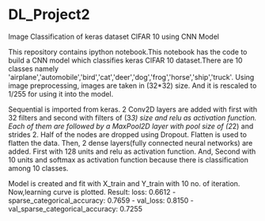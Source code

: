 # DL_Project2
Image Classification of keras dataset CIFAR 10 using CNN Model

This repository contains ipython notebook.This notebook has the code to build a CNN model which classifies keras CIFAR 10 dataset.There are 10 classes namely 'airplane','automobile','bird','cat','deer','dog','frog','horse','ship','truck'. Using image preprocessing, images are taken in (32*32) size. And it is rescaled to 1/255 for using it into the model.

Sequential is imported from keras. 2 Conv2D layers are added with first with 32 filters and second with filters of (3*3) size and relu as activation function. Each of them are followed by a MaxPool2D layer with pool size of (2*2) and strides 2. Half of the nodes are dropped using Dropout.  Flatten is used to flatten the data. Then, 2 dense layers(fully connected neural networks) are added. First with 128 units and relu as activation function. And, Second with 10 units and softmax as activation function because there is classification among 10 classes.


Model is created and fit with X_train and Y_train with 10 no. of iteration. Now,learning curve is plotted.
Result: 
loss: 0.6612 - sparse_categorical_accuracy: 0.7659 - val_loss: 0.8150 - val_sparse_categorical_accuracy: 0.7255
